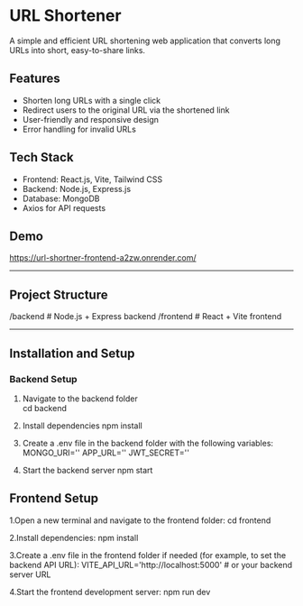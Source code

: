 # URL Shortener

A simple and efficient URL shortening web application that converts long URLs into short, easy-to-share links.

## Features

- Shorten long URLs with a single click
- Redirect users to the original URL via the shortened link
- User-friendly and responsive design
- Error handling for invalid URLs

## Tech Stack

- Frontend: React.js, Vite, Tailwind CSS
- Backend: Node.js, Express.js
- Database: MongoDB
- Axios for API requests

## Demo

https://url-shortner-frontend-a2zw.onrender.com/

---

## Project Structure

/backend # Node.js + Express backend
/frontend # React + Vite frontend

---

## Installation and Setup

### Backend Setup

1. Navigate to the backend folder  
  cd backend

2. Install dependencies
   npm install

3. Create a .env file in the backend folder with the following variables:
 MONGO_URI=''
 APP_URL=''
 JWT_SECRET=''

4. Start the backend server
   npm start

## Frontend Setup

1.Open a new terminal and navigate to the frontend folder:
cd frontend

2.Install dependencies:
npm install

3.Create a .env file in the frontend folder if needed (for example, to set the backend API URL):
VITE_API_URL='http://localhost:5000'  # or your backend server URL

4.Start the frontend development server:
npm run dev 
